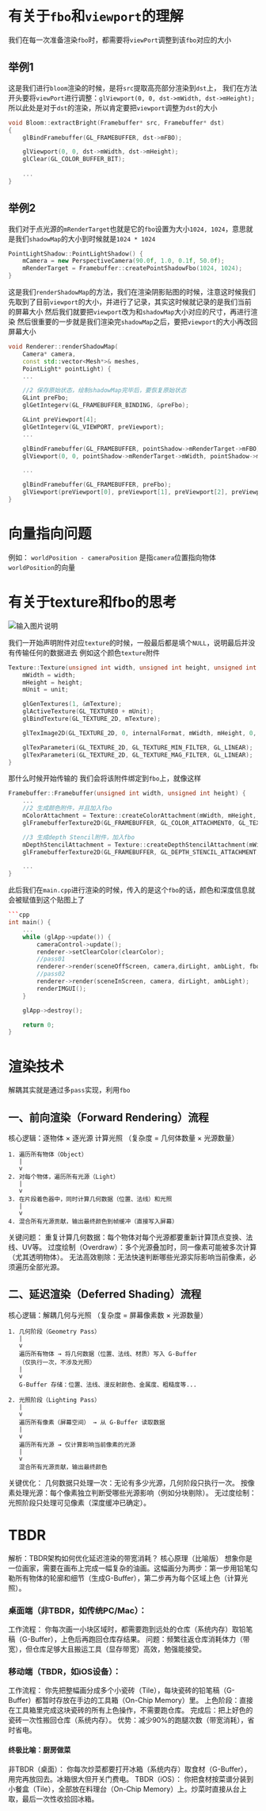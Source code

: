 # 有关于`fbo`和`viewport`的理解
我们在每一次准备渲染`fbo`时，都需要将`viewPort`调整到该`fbo`对应的大小
## 举例1
这是我们进行`bloom`渲染的时候，是将`src`提取高亮部分渲染到`dst`上，
我们在方法开头要将`viewPort`进行调整：`glViewport(0, 0, dst->mWidth, dst->mHeight);`
所以此处是对于`dst`的渲染，所以肯定要把`viewport`调整为`dst`的大小
```cpp
void Bloom::extractBright(Framebuffer* src, Framebuffer* dst)
{
	glBindFramebuffer(GL_FRAMEBUFFER, dst->mFBO);

	glViewport(0, 0, dst->mWidth, dst->mHeight);
	glClear(GL_COLOR_BUFFER_BIT);
	
	...
}
```

## 举例2
我们对于点光源的`mRenderTarget`也就是它的`fbo`设置为大小`1024, 1024`，意思就是我们`shadowMap`的大小到时候就是`1024 * 1024`
```cpp
PointLightShadow::PointLightShadow() {
	mCamera = new PerspectiveCamera(90.0f, 1.0, 0.1f, 50.0f);
	mRenderTarget = Framebuffer::createPointShadowFbo(1024, 1024);
}

```
这是我们`renderShadowMap`的方法，我们在渲染阴影贴图的时候，注意这时候我们先取到了目前`viewport`的大小，并进行了记录，其实这时候就记录的是我们当前的屏幕大小
然后我们就要把`viewport`改为和`shadowMap`大小对应的尺寸，再进行渲染
然后很重要的一步就是我们渲染完`shadowMap`之后，要把`viewport`的大小再改回屏幕大小
```cpp
void Renderer::renderShadowMap(
	Camera* camera,
	const std::vector<Mesh*>& meshes, 
	PointLight* pointLight) {
	...

	//2 保存原始状态，绘制shadowMap完毕后，要恢复原始状态
	GLint preFbo;
	glGetIntegerv(GL_FRAMEBUFFER_BINDING, &preFbo);

	GLint preViewport[4];
	glGetIntegerv(GL_VIEWPORT, preViewport);
	...

	glBindFramebuffer(GL_FRAMEBUFFER, pointShadow->mRenderTarget->mFBO);
	glViewport(0, 0, pointShadow->mRenderTarget->mWidth, pointShadow->mRenderTarget->mHeight);

	...

	glBindFramebuffer(GL_FRAMEBUFFER, preFbo);
	glViewport(preViewport[0], preViewport[1], preViewport[2], preViewport[3]);
}
```

# 向量指向问题
例如：
`worldPosition - cameraPosition`
是指`camera`位置指向物体`worldPosition`的向量

# 有关于texture和fbo的思考

![输入图片说明](/imgs/2025-02-12/7ntBrcUI7IdRxa42.png)

我们一开始声明附件对应`texture`的时候，一般最后都是填个`NULL`，说明最后并没有传输任何的数据进去
例如这个颜色`texture`附件
```cpp
Texture::Texture(unsigned int width, unsigned int height, unsigned int unit, unsigned int internalFormat) {
	mWidth = width;
	mHeight = height;
	mUnit = unit;

	glGenTextures(1, &mTexture);
	glActiveTexture(GL_TEXTURE0 + mUnit);
	glBindTexture(GL_TEXTURE_2D, mTexture);

	glTexImage2D(GL_TEXTURE_2D, 0, internalFormat, mWidth, mHeight, 0, GL_RGBA, GL_UNSIGNED_BYTE, NULL);

	glTexParameteri(GL_TEXTURE_2D, GL_TEXTURE_MIN_FILTER, GL_LINEAR);
	glTexParameteri(GL_TEXTURE_2D, GL_TEXTURE_MAG_FILTER, GL_LINEAR);
}
```
那什么时候开始传输的
我们会将该附件绑定到`fbo`上，就像这样
```cpp
Framebuffer::Framebuffer(unsigned int width, unsigned int height) {
	...
	//2 生成颜色附件，并且加入fbo
	mColorAttachment = Texture::createColorAttachment(mWidth, mHeight, 0);
	glFramebufferTexture2D(GL_FRAMEBUFFER, GL_COLOR_ATTACHMENT0, GL_TEXTURE_2D, mColorAttachment->getTexture(), 0);

	//3 生成depth Stencil附件，加入fbo
	mDepthStencilAttachment = Texture::createDepthStencilAttachment(mWidth, mHeight, 0);
	glFramebufferTexture2D(GL_FRAMEBUFFER, GL_DEPTH_STENCIL_ATTACHMENT, GL_TEXTURE_2D, mDepthStencilAttachment->getTexture(), 0);

	...
}
```
此后我们在`main.cpp`进行渲染的时候，传入的是这个`fbo`的话，颜色和深度信息就会被赋值到这个贴图上了
```cpp
```cpp
int main() {
	...
	while (glApp->update()) {
		cameraControl->update();
		renderer->setClearColor(clearColor);
		//pass01
		renderer->render(sceneOffScreen, camera,dirLight, ambLight, fbo);
		//pass02
		renderer->render(sceneInScreen, camera, dirLight, ambLight);
		renderIMGUI();
	}

	glApp->destroy();

	return 0;
}
```
# 渲染技术
解耦其实就是通过多`pass`实现，利用`fbo`
## 一、前向渲染（Forward Rendering）流程
核心逻辑：逐物体 × 逐光源 计算光照
（复杂度 = 几何体数量 × 光源数量）
```
1. 遍历所有物体（Object）  
   |  
   v  
2. 对每个物体，遍历所有光源（Light）  
   |  
   v  
3. 在片段着色器中，同时计算几何数据（位置、法线）和光照  
   |  
   v  
4. 混合所有光源贡献，输出最终颜色到帧缓冲（直接写入屏幕）
```
关键问题：
重复计算几何数据：每个物体对每个光源都要重新计算顶点变换、法线、UV等。
过度绘制（Overdraw）：多个光源叠加时，同一像素可能被多次计算（尤其透明物体）。
无法高效剔除：无法快速判断哪些光源实际影响当前像素，必须遍历全部光源。
## 二、延迟渲染（Deferred Shading）流程
核心逻辑：解耦几何与光照
（复杂度 = 屏幕像素数 × 光源数量）

```
1. 几何阶段（Geometry Pass）  
   |  
   v  
   遍历所有物体 → 将几何数据（位置、法线、材质）写入 G-Buffer  
   （仅执行一次，不涉及光照）  
   |  
   v  
   G-Buffer 存储：位置、法线、漫反射颜色、金属度、粗糙度等...  

2. 光照阶段（Lighting Pass）  
   |  
   v  
   遍历所有像素（屏幕空间） → 从 G-Buffer 读取数据  
   |  
   v  
   遍历所有光源 → 仅计算影响当前像素的光源  
   |  
   v  
   混合所有光源贡献，输出最终颜色
```
关键优化：
几何数据只处理一次：无论有多少光源，几何阶段只执行一次。
按像素处理光源：每个像素独立判断受哪些光源影响（例如分块剔除）。
无过度绘制：光照阶段只处理可见像素（深度缓冲已确定）。

# TBDR
解析：TBDR架构如何优化延迟渲染的带宽消耗？
核心原理（比喻版）
想象你是一位画家，需要在画布上完成一幅复杂的油画。这幅画分为两步：第一步用铅笔勾勒所有物体的轮廓和细节（生成G-Buffer），第二步再为每个区域上色（计算光照）。

### 桌面端（非TBDR，如传统PC/Mac）：
工作流程：
你每次画一小块区域时，都需要跑到远处的仓库（系统内存）取铅笔稿（G-Buffer），上色后再跑回仓库存结果。
问题：频繁往返仓库消耗体力（带宽），但仓库足够大且搬运工具（显存带宽）高效，勉强能接受。
### 移动端（TBDR，如iOS设备）：
工作流程：
你先把整幅画分成多个小瓷砖（Tile），每块瓷砖的铅笔稿（G-Buffer）都暂时存放在手边的工具箱（On-Chip Memory）里。
上色阶段：直接在工具箱里完成这块瓷砖的所有上色操作，不需要跑仓库。
完成后：把上好色的瓷砖一次性搬回仓库（系统内存）。
优势：减少90%的跑腿次数（带宽消耗），省时省电。

#### 终极比喻：厨房做菜
非TBDR（桌面）：
你每次炒菜都要打开冰箱（系统内存）取食材（G-Buffer），用完再放回去。冰箱很大但开关门费电。
TBDR（iOS）：
你把食材按菜谱分装到小餐盒（Tile），全部放在料理台（On-Chip Memory）上。炒菜时直接从台上取，最后一次性收拾回冰箱。

<!--stackedit_data:
eyJoaXN0b3J5IjpbLTY4MjM2MTcyNiwtODgxMDAzOTg0LC0xOD
E3MzQ5MjkyLC0xNzQ2NDUzNTE5LDY2OTA4MjE3NiwxMjY0MTI5
NTEwXX0=
-->